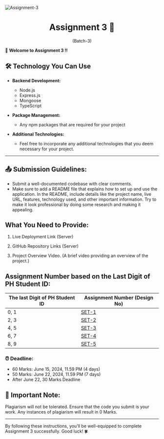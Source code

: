 
﻿![Assignment-3](https://t4.ftcdn.net/jpg/03/06/88/29/360_F_306882952_XYkVbLIWubBrEyg5vvjcKisffe8CsuZG.jpg)

<h1 align="center">
  Assignment 3 🚀
</h1>
<p align="center">
  (Batch-3)
</p>

🎉 **Welcome to Assignment 3 !!**

## 🛠️ Technology You Can Use

- **Backend Development:**
  - Node.js
  - Express.js
  - Mongoose
  - TypeScript

- **Package Management:**
  - Any npm packages that are required for your project

- **Additional Technologies:**
  - Feel free to incorporate any additional technologies that you deem necessary for your project.

---

## 📤 **Submission Guidelines:**

- Submit a well-documented codebase with clear comments.
- Make sure to add a README file that explains how to set up and use the application. In the README, include details like the project name, live URL, features, technology used, and other important information. Try to make it look professional by doing some research and making it appealing.

## What You Need to Provide:

1. Live Deployment Link (Server)
   
2. GitHub Repository Links (Server)

3. Project Overview Video. (A brief video providing an overview of the project.)


## Assignment Number based on the Last Digit of PH Student ID:

| The last Digit of PH Student ID | Assignment Number (Design No)  |
| ------------------------------- | ------------------------------ |
| 0, 1                            | [SET-1](./1-car-washing-system.md) |
| 2, 3                            | [SET-2](./2-meeting-room-booking-system.md)  |
| 4, 5                            | [SET-3](./3-car-rental-reservation-system.md) |
| 6, 7                            | [SET-4](./4-bike-rental-service.md)     |
| 8, 9                            | [SET-5](./5-sports-facility-booking-platform.md)   |

### ⏰ **Deadline:**

- 60 Marks: June 15, 2024, 11.59 PM (4 days)
- 50 Marks: June 22, 2024, 11.59 PM (7 days)
- After June 22, 30 Marks Deadline

## 🚫 **Important Note:**

Plagiarism will not be tolerated. Ensure that the code you submit is your work. Any instances of plagiarism will result in 0 Marks.

---

By following these instructions, you'll be well-equipped to complete Assignment 3 successfully. Good luck! 🍀


